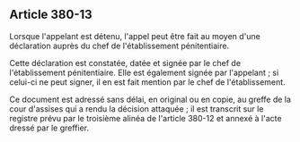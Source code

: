 Article 380-13
----
Lorsque l'appelant est détenu, l'appel peut être fait au moyen d'une déclaration
auprès du chef de l'établissement pénitentiaire.

Cette déclaration est constatée, datée et signée par le chef de l'établissement
pénitentiaire. Elle est également signée par l'appelant ; si celui-ci ne peut
signer, il en est fait mention par le chef de l'établissement.

Ce document est adressé sans délai, en original ou en copie, au greffe de la
cour d'assises qui a rendu la décision attaquée ; il est transcrit sur le
registre prévu par le troisième alinéa de l'article 380-12 et annexé à l'acte
dressé par le greffier.
